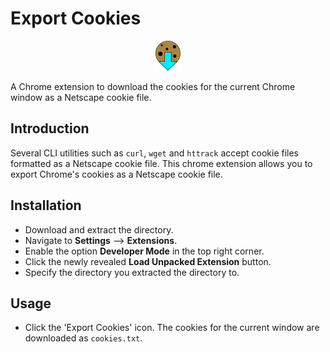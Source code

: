 # Export Cookies

<p align="center">
  <img src="https://github.com/Cronocide/export-cookies/raw/master/images/cookie_128.png"/>
</p>

A Chrome extension to download the cookies for the current Chrome window as a Netscape cookie file.

## Introduction

Several CLI utilities such as `curl`, `wget` and `httrack` accept cookie files formatted as a Netscape cookie file. This chrome extension allows you to export Chrome's cookies as a Netscape cookie file.

## Installation

* Download and extract the directory.
* Navigate to **Settings** –> **Extensions**.
* Enable the option **Developer Mode** in the top right corner.
* Click the newly revealed **Load Unpacked Extension** button.
* Specify the directory you extracted the directory to.

## Usage

* Click the 'Export Cookies' icon. The cookies for the current window are downloaded as `cookies.txt`.
